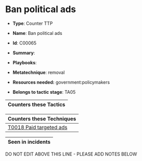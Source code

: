 # Ban political ads

* **Type**: Counter TTP

* **Name**: Ban political ads

* **Id**: C00065

* **Summary**: 

* **Playbooks**: 

* **Metatechnique**: removal

* **Resources needed:** government:policymakers

* **Belongs to tactic stage**: TA05


| Counters these Tactics |
| ---------------------- |



| Counters these Techniques |
| ------------------------- |
| [T0018 Paid targeted ads](../techniques/T0018.md) |



| Seen in incidents |
| ----------------- |


DO NOT EDIT ABOVE THIS LINE - PLEASE ADD NOTES BELOW
